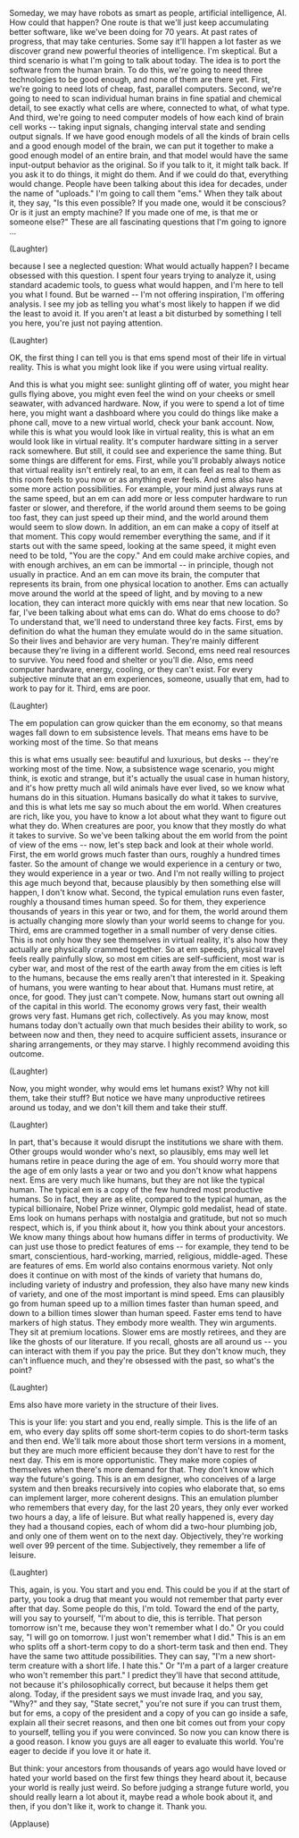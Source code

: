 
Someday, we may have robots
as smart as people,
artificial intelligence, AI.
How could that happen?
One route is that we&#39;ll just keep
accumulating better software,
like we&#39;ve been doing for 70 years.
At past rates of progress,
that may take centuries.
Some say it&#39;ll happen a lot faster
as we discover grand new
powerful theories of intelligence.
I&#39;m skeptical.
But a third scenario
is what I&#39;m going to talk about today.
The idea is to port the software
from the human brain.
To do this, we&#39;re going to need
three technologies to be good enough,
and none of them are there yet.
First, we&#39;re going to need
lots of cheap, fast, parallel computers.
Second, we&#39;re going to need
to scan individual human brains
in fine spatial and chemical detail,
to see exactly what cells are where,
connected to what, of what type.
And third, we&#39;re going to need
computer models
of how each kind of brain cell works --
taking input signals,
changing interval state
and sending output signals.
If we have good enough models
of all the kinds of brain cells
and a good enough model of the brain,
we can put it together to make
a good enough model of an entire brain,
and that model would have the same
input-output behavior as the original.
So if you talk to it, it might talk back.
If you ask it to do things,
it might do them.
And if we could do that,
everything would change.
People have been talking
about this idea for decades,
under the name of &quot;uploads.&quot;
I&#39;m going to call them &quot;ems.&quot;
When they talk about it, they say,
&quot;Is this even possible?
If you made one, would it be conscious?
Or is it just an empty machine?
If you made one of me,
is that me or someone else?&quot;
These are all fascinating questions
that I&#39;m going to ignore ...

(Laughter)


because I see a neglected question:
What would actually happen?
I became obsessed with this question.
I spent four years trying to analyze it,
using standard academic tools,
to guess what would happen,
and I&#39;m here to tell you what I found.
But be warned --
I&#39;m not offering inspiration,
I&#39;m offering analysis.
I see my job as telling you
what&#39;s most likely to happen
if we did the least to avoid it.
If you aren&#39;t at least a bit disturbed
by something I tell you here,
you&#39;re just not paying attention.

(Laughter)

OK, the first thing I can tell you
is that ems spend most
of their life in virtual reality.
This is what you might look like
if you were using virtual reality.

And this is what you might see:
sunlight glinting off of water,
you might hear gulls flying above,
you might even feel the wind
on your cheeks or smell seawater,
with advanced hardware.
Now, if you were to spend
a lot of time here,
you might want a dashboard
where you could do things like
make a phone call,
move to a new virtual world,
check your bank account.
Now, while this is what
you would look like in virtual reality,
this is what an em
would look like in virtual reality.
It&#39;s computer hardware
sitting in a server rack somewhere.
But still, it could see
and experience the same thing.
But some things are different for ems.
First, while you&#39;ll probably always notice
that virtual reality isn&#39;t entirely real,
to an em, it can feel as real to them
as this room feels to you now
or as anything ever feels.
And ems also have
some more action possibilities.
For example, your mind just always
runs at the same speed,
but an em can add more or less
computer hardware to run faster or slower,
and therefore, if the world around them
seems to be going too fast,
they can just speed up their mind,
and the world around them
would seem to slow down.
In addition, an em can make
a copy of itself at that moment.
This copy would remember
everything the same,
and if it starts out with the same speed,
looking at the same speed,
it might even need to be told,
&quot;You are the copy.&quot;
And em could make archive copies,
and with enough archives,
an em can be immortal --
in principle, though not
usually in practice.
And an em can move its brain,
the computer that represents its brain,
from one physical location to another.
Ems can actually move around the world
at the speed of light,
and by moving to a new location,
they can interact more quickly
with ems near that new location.
So far, I&#39;ve been talking about
what ems can do.
What do ems choose to do?
To understand that, we&#39;ll need
to understand three key facts.
First, ems by definition do what
the human they emulate would do
in the same situation.
So their lives and behavior
are very human.
They&#39;re mainly different because
they&#39;re living in a different world.
Second, ems need
real resources to survive.
You need food and shelter or you&#39;ll die.
Also, ems need computer hardware,
energy, cooling, or they can&#39;t exist.
For every subjective minute
that an em experiences,
someone, usually that em,
had to work to pay for it.
Third, ems are poor.

(Laughter)

The em population can grow
quicker than the em economy,
so that means wages fall down
to em subsistence levels.
That means ems have to be working
most of the time.
So that means

this is what ems usually see:
beautiful and luxurious, but desks --
they&#39;re working most of the time.
Now, a subsistence wage scenario,
you might think, is exotic and strange,
but it&#39;s actually the usual case
in human history,
and it&#39;s how pretty much
all wild animals have ever lived,
so we know what humans do
in this situation.
Humans basically do
what it takes to survive,
and this is what lets me say
so much about the em world.
When creatures are rich, like you,
you have to know a lot
about what they want
to figure out what they do.
When creatures are poor,
you know that they mostly do
what it takes to survive.
So we&#39;ve been talking about the em world
from the point of view of the ems --
now, let&#39;s step back
and look at their whole world.
First, the em world grows
much faster than ours,
roughly a hundred times faster.
So the amount of change
we would experience in a century or two,
they would experience in a year or two.
And I&#39;m not really willing to project
this age much beyond that,
because plausibly by then something else
will happen, I don&#39;t know what.
Second, the typical emulation
runs even faster,
roughly a thousand times human speed.
So for them, they experience
thousands of years in this year or two,
and for them, the world around them
is actually changing more slowly
than your world seems to change for you.
Third, ems are crammed together
in a small number of very dense cities.
This is not only how they see
themselves in virtual reality,
it&#39;s also how they actually are
physically crammed together.
So at em speeds, physical travel
feels really painfully slow,
so most em cities are self-sufficient,
most war is cyber war,
and most of the rest of the earth
away from the em cities
is left to the humans, because the ems
really aren&#39;t that interested in it.
Speaking of humans,
you were wanting to hear about that.
Humans must retire, at once, for good.
They just can&#39;t compete.
Now, humans start out owning
all of the capital in this world.
The economy grows very fast,
their wealth grows very fast.
Humans get rich, collectively.
As you may know, most humans today
don&#39;t actually own that much
besides their ability to work,
so between now and then,
they need to acquire sufficient assets,
insurance or sharing arrangements,
or they may starve.
I highly recommend avoiding this outcome.

(Laughter)

Now, you might wonder,
why would ems let humans exist?
Why not kill them, take their stuff?
But notice we have many
unproductive retirees around us today,
and we don&#39;t kill them
and take their stuff.

(Laughter)

In part, that&#39;s because it would disrupt
the institutions we share with them.
Other groups would wonder who&#39;s next,
so plausibly, ems may well let humans
retire in peace during the age of em.
You should worry more that
the age of em only lasts a year or two
and you don&#39;t know what happens next.
Ems are very much like humans,
but they are not like the typical human.
The typical em is a copy
of the few hundred most productive humans.
So in fact, they are as elite,
compared to the typical human,
as the typical billionaire,
Nobel Prize winner,
Olympic gold medalist, head of state.
Ems look on humans
perhaps with nostalgia and gratitude,
but not so much respect,
which is, if you think about it,
how you think about your ancestors.
We know many things about how humans
differ in terms of productivity.
We can just use those
to predict features of ems --
for example, they tend to be smart,
conscientious, hard-working,
married, religious, middle-aged.
These are features of ems.
Em world also contains enormous variety.
Not only does it continue on with most
of the kinds of variety that humans do,
including variety of industry
and profession,
they also have many new kinds of variety,
and one of the most important
is mind speed.
Ems can plausibly go from human speed
up to a million times
faster than human speed,
and down to a billion times
slower than human speed.
Faster ems tend to have
markers of high status.
They embody more wealth.
They win arguments.
They sit at premium locations.
Slower ems are mostly retirees,
and they are like the ghosts
of our literature.
If you recall, ghosts are all around us --
you can interact with them
if you pay the price.
But they don&#39;t know much,
they can&#39;t influence much,
and they&#39;re obsessed with the past,
so what&#39;s the point?

(Laughter)

Ems also have more variety
in the structure of their lives.

This is your life: you start
and you end, really simple.
This is the life of an em,
who every day splits off
some short-term copies
to do short-term tasks and then end.
We&#39;ll talk more about
those short term versions in a moment,
but they are much more efficient
because they don&#39;t have to rest
for the next day.
This em is more opportunistic.
They make more copies of themselves
when there&#39;s more demand for that.
They don&#39;t know which way
the future&#39;s going.
This is an em designer,
who conceives of a large system
and then breaks recursively into copies
who elaborate that,
so ems can implement
larger, more coherent designs.
This an emulation plumber
who remembers that every day,
for the last 20 years,
they only ever worked
two hours a day, a life of leisure.
But what really happened is,
every day they had a thousand copies,
each of whom did a two-hour plumbing job,
and only one of them
went on to the next day.
Objectively, they&#39;re working
well over 99 percent of the time.
Subjectively, they remember
a life of leisure.

(Laughter)

This, again, is you.
You start and you end.
This could be you
if at the start of party,
you took a drug that meant
you would not remember that party
ever after that day.
Some people do this, I&#39;m told.
Toward the end of the party,
will you say to yourself,
&quot;I&#39;m about to die, this is terrible.
That person tomorrow isn&#39;t me,
because they won&#39;t remember what I do.&quot;
Or you could say, &quot;I will go on tomorrow.
I just won&#39;t remember what I did.&quot;
This is an em who splits off
a short-term copy
to do a short-term task and then end.
They have the same two
attitude possibilities.
They can say, &quot;I&#39;m a new short-term
creature with a short life. I hate this.&quot;
Or &quot;I&#39;m a part of a larger creature
who won&#39;t remember this part.&quot;
I predict they&#39;ll have
that second attitude,
not because it&#39;s philosophically correct,
but because it helps them get along.
Today, if the president says
we must invade Iraq,
and you say, &quot;Why?&quot;
and they say, &quot;State secret,&quot;
you&#39;re not sure if you can trust them,
but for ems, a copy of the president
and a copy of you can go inside a safe,
explain all their secret reasons,
and then one bit comes out
from your copy to yourself,
telling you if you were convinced.
So now you can know
there is a good reason.
I know you guys are all eager
to evaluate this world.
You&#39;re eager to decide
if you love it or hate it.

But think: your ancestors
from thousands of years ago
would have loved or hated your world
based on the first few things
they heard about it,
because your world
is really just weird.
So before judging a strange future world,
you should really learn a lot about it,
maybe read a whole book about it,
and then, if you don&#39;t like it,
work to change it.
Thank you.

(Applause)

